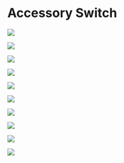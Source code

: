 # Accessory Switch

![](https://github.com/xxandev/homekit/blob/main/gallery/switch_1.png)

![](https://github.com/xxandev/homekit/blob/main/gallery/switch_2.png)

![](https://github.com/xxandev/homekit/blob/main/gallery/switch_3.png)

![](https://github.com/xxandev/homekit/blob/main/gallery/switch_4.png)

![](https://github.com/xxandev/homekit/blob/main/gallery/switch_5.png)

![](https://github.com/xxandev/homekit/blob/main/gallery/switch_6.png)

![](https://github.com/xxandev/homekit/blob/main/gallery/switch_7.png)

![](https://github.com/xxandev/homekit/blob/main/gallery/switch_8.png)

![](https://github.com/xxandev/homekit/blob/main/gallery/switch_9.png)

![](https://github.com/xxandev/homekit/blob/main/gallery/switch_10.png)